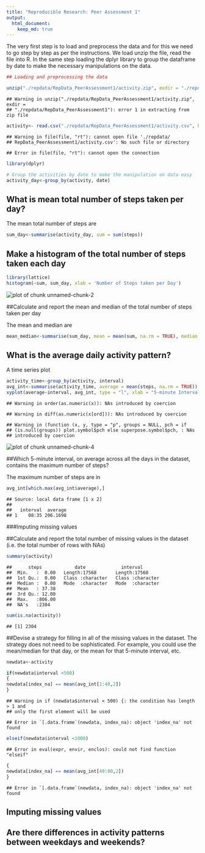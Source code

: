 ```yaml
---
title: "Reproducible Research: Peer Assessment 1"
output: 
  html_document:
    keep_md: true
---
```


The very first step is to load and preprocess the data and for this we need to go step by step as per the instructions. We load unzip the file, read the file into R. In the same step loading the dplyr library to group the dataframe by date to make the necessary manipulations on the data.


```r
## Loading and preprocessing the data

unzip("./repdata/RepData_PeerAssessment1/activity.zip", exdir = "./repdata/RepData_PeerAssessment1")
```

```
## Warning in unzip("./repdata/RepData_PeerAssessment1/activity.zip", exdir =
## "./repdata/RepData_PeerAssessment1"): error 1 in extracting from zip file
```

```r
activity<- read.csv("./repdata/RepData_PeerAssessment1/activity.csv", header = TRUE, stringsAsFactors = FALSE)
```

```
## Warning in file(file, "rt"): cannot open file './repdata/
## RepData_PeerAssessment1/activity.csv': No such file or directory
```

```
## Error in file(file, "rt"): cannot open the connection
```

```r
library(dplyr)

# Group the activities by date to make the manipulation on data easy
activity_day<-group_by(activity, date)
```

## What is mean total number of steps taken per day?

The mean total number of steps are 

```r
sum_day<-summarise(activity_day, sum = sum(steps))
```

## Make a histogram of the total number of steps taken each day


```r
library(lattice)
histogram(~sum, sum_day, xlab = 'Number of Steps taken per Day')
```

![plot of chunk unnamed-chunk-2](figure/unnamed-chunk-2-1.png) 

##Calculate and report the mean and median of the total number of steps taken per day

The mean and median are

```r
mean_median<-summarise(sum_day, mean = mean(sum, na.rm = TRUE), median = median(sum, na.rm = TRUE))
```

## What is the average daily activity pattern?


A time series plot

```r
activity_time<-group_by(activity, interval)
avg_int<-summarise(activity_time, average = mean(steps, na.rm = TRUE))
xyplot(average~interval, avg_int, type = "l", xlab = "5-minute Interval", ylab = "Average number of steps across all days")
```

```
## Warning in order(as.numeric(x)): NAs introduced by coercion
```

```
## Warning in diff(as.numeric(x[ord])): NAs introduced by coercion
```

```
## Warning in (function (x, y, type = "p", groups = NULL, pch = if
## (is.null(groups)) plot.symbol$pch else superpose.symbol$pch, : NAs
## introduced by coercion
```

![plot of chunk unnamed-chunk-4](figure/unnamed-chunk-4-1.png) 

##Which 5-minute interval, on average across all the days in the dataset, contains the maximum number of steps?

The maximum number of steps are in 

```r
avg_int[which.max(avg_int$average),]
```

```
## Source: local data frame [1 x 2]
## 
##   interval  average
## 1    08:35 206.1698
```


###Imputing missing values


##Calculate and report the total number of missing values in the dataset (i.e. the total number of rows with NAs)


```r
summary(activity)
```

```
##      steps            date             interval        
##  Min.   :  0.00   Length:17568       Length:17568      
##  1st Qu.:  0.00   Class :character   Class :character  
##  Median :  0.00   Mode  :character   Mode  :character  
##  Mean   : 37.38                                        
##  3rd Qu.: 12.00                                        
##  Max.   :806.00                                        
##  NA's   :2304
```

```r
sum(is.na(activity))
```

```
## [1] 2304
```

##Devise a strategy for filling in all of the missing values in the dataset. The strategy does not need to be sophisticated. For example, you could use the mean/median for that day, or the mean for that 5-minute interval, etc.


```r
newdata<-activity

if(newdata$interval <500)
{
newdata[index_na] == mean(avg_int[1:40,2])
}
```

```
## Warning in if (newdata$interval < 500) {: the condition has length > 1 and
## only the first element will be used
```

```
## Error in `[.data.frame`(newdata, index_na): object 'index_na' not found
```

```r
elseif(newdata$interval <1000)
```

```
## Error in eval(expr, envir, enclos): could not find function "elseif"
```

```r
{
newdata[index_na] == mean(avg_int[40:80,2])
}
```

```
## Error in `[.data.frame`(newdata, index_na): object 'index_na' not found
```


## Imputing missing values



## Are there differences in activity patterns between weekdays and weekends?
